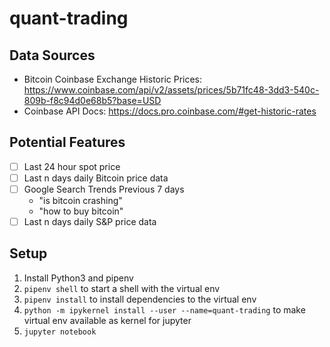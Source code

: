 # quant-trading
## Data Sources
- Bitcoin Coinbase Exchange Historic Prices: https://www.coinbase.com/api/v2/assets/prices/5b71fc48-3dd3-540c-809b-f8c94d0e68b5?base=USD
- Coinbase API Docs: https://docs.pro.coinbase.com/#get-historic-rates

## Potential Features
- [ ] Last 24 hour spot price
- [ ] Last n days daily Bitcoin price data
- [ ] Google Search Trends Previous 7 days
  - "is bitcoin crashing"
  - "how to buy bitcoin"
- [ ] Last n days daily S&P price data

## Setup
1. Install Python3 and pipenv
2. `pipenv shell` to start a shell with the virtual env
3. `pipenv install` to install dependencies to the virtual env
4. `python -m ipykernel install --user --name=quant-trading` to make virtual env available as kernel for jupyter
5. `jupyter notebook`